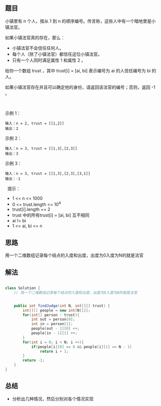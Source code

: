

## 题目

小镇里有 n 个人，按从 1 到 n 的顺序编号。传言称，这些人中有一个暗地里是小镇法官。

如果小镇法官真的存在，那么：

- 小镇法官不会信任任何人。
- 每个人（除了小镇法官）都信任这位小镇法官。
- 只有一个人同时满足属性 1 和属性 2 。

给你一个数组 trust ，其中 trust[i] = [ai, bi] 表示编号为 ai 的人信任编号为 bi 的人。

如果小镇法官存在并且可以确定他的身份，请返回该法官的编号；否则，返回 -1 。

 

示例 1：

    输入：n = 2, trust = [[1,2]]
    输出：2
示例 2：

    输入：n = 3, trust = [[1,3],[2,3]]
    输出：3
示例 3：

    输入：n = 3, trust = [[1,3],[2,3],[3,1]]
    输出：-1
 
提示：

- 1 <= n <= 1000
- 0 <= trust.length <= 10<sup>4</sup>
- trust[i].length == 2
- trust 中的所有trust[i] = [ai, bi] 互不相同
- ai != bi
- 1 <= ai, bi <= n

## 思路

用一个二维数组记录每个结点的入度和出度，出度为0入度为N的就是法官

## 解法
```java

class Solution {
    // 用一个二维数组记录每个结点的入度和出度，出度为0入度为N的就是法官


    public int findJudge(int N, int[][] trust) {
        int[][] people = new int[N][2];
        for(int[] person : trust){
            int out = person[0];
            int in = person[1];
            people[out - 1][0] ++;
            people[in - 1][1] ++;
        }
        for(int i = 0; i < N; i ++){
            if(people[i][0] == 0 && people[i][1] == N - 1)
                return i + 1;
        }
        return -1;
    }
}
```

## 总结

- 分析出几种情况，然后分别对各个情况实现 
